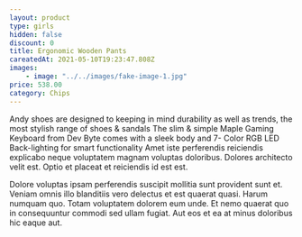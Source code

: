 ```yaml
---
layout: product
type: girls
hidden: false
discount: 0
title: Ergonomic Wooden Pants
careatedAt: 2021-05-10T19:23:47.808Z
images:
    - image: "../../images/fake-image-1.jpg"
price: 538.00
category: Chips
---
```

Andy shoes are designed to keeping in mind durability as well as trends, the most stylish range of shoes & sandals
The slim & simple Maple Gaming Keyboard from Dev Byte comes with a sleek body and 7- Color RGB LED Back-lighting for smart functionality
Amet iste perferendis reiciendis explicabo neque voluptatem magnam voluptas doloribus. Dolores architecto velit est. Optio et placeat et reiciendis id est est.
 Dolore voluptas ipsam perferendis suscipit mollitia sunt provident sunt et. Veniam omnis illo blanditiis vero delectus et est quaerat quasi. Harum numquam quo. Totam voluptatem dolorem eum unde. Et nemo quaerat quo in consequuntur commodi sed ullam fugiat. Aut eos et ea at minus doloribus hic eaque aut.

